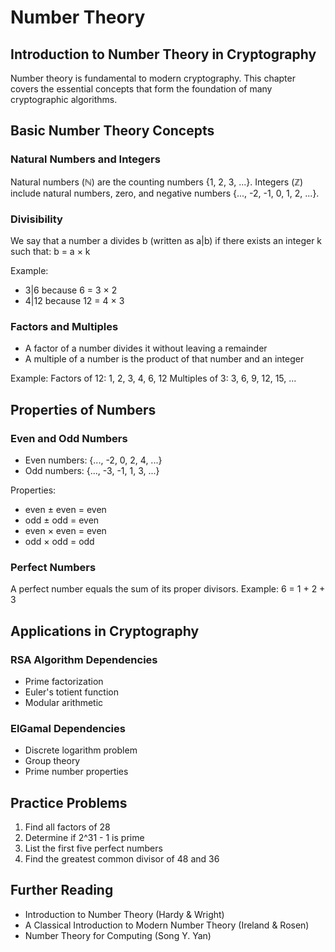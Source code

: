 # Number Theory

## Introduction to Number Theory in Cryptography
Number theory is fundamental to modern cryptography. This chapter covers the essential concepts that form the foundation of many cryptographic algorithms.

## Basic Number Theory Concepts

### Natural Numbers and Integers
Natural numbers (ℕ) are the counting numbers {1, 2, 3, ...}. Integers (ℤ) include natural numbers, zero, and negative numbers {..., -2, -1, 0, 1, 2, ...}.

### Divisibility
We say that a number a divides b (written as a|b) if there exists an integer k such that:
b = a × k

Example:
- 3|6 because 6 = 3 × 2
- 4|12 because 12 = 4 × 3

### Factors and Multiples
- A factor of a number divides it without leaving a remainder
- A multiple of a number is the product of that number and an integer

Example:
Factors of 12: 1, 2, 3, 4, 6, 12
Multiples of 3: 3, 6, 9, 12, 15, ...

## Properties of Numbers

### Even and Odd Numbers
- Even numbers: {..., -2, 0, 2, 4, ...}
- Odd numbers: {..., -3, -1, 1, 3, ...}

Properties:
- even ± even = even
- odd ± odd = even
- even × even = even
- odd × odd = odd

### Perfect Numbers
A perfect number equals the sum of its proper divisors.
Example: 6 = 1 + 2 + 3

## Applications in Cryptography

### RSA Algorithm Dependencies
- Prime factorization
- Euler's totient function
- Modular arithmetic

### ElGamal Dependencies
- Discrete logarithm problem
- Group theory
- Prime number properties

## Practice Problems

1. Find all factors of 28
2. Determine if 2^31 - 1 is prime
3. List the first five perfect numbers
4. Find the greatest common divisor of 48 and 36

## Further Reading
- Introduction to Number Theory (Hardy & Wright)
- A Classical Introduction to Modern Number Theory (Ireland & Rosen)
- Number Theory for Computing (Song Y. Yan)